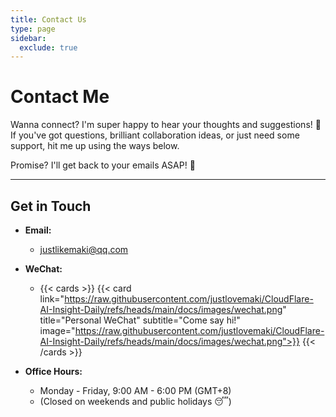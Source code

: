 ```yaml
---
title: Contact Us
type: page
sidebar:
  exclude: true
---
```

# Contact Me

Wanna connect? I'm super happy to hear your thoughts and suggestions! 💬 If you've got questions, brilliant collaboration ideas, or just need some support, hit me up using the ways below.

Promise? I'll get back to your emails ASAP! 🚀

---

## **Get in Touch**

*   **Email:**
    *   [justlikemaki@qq.com](mailto:justlikemaki@qq.com)

*   **WeChat:**
    *   {{< cards >}}
        {{< card link="https://raw.githubusercontent.com/justlovemaki/CloudFlare-AI-Insight-Daily/refs/heads/main/docs/images/wechat.png" title="Personal WeChat" subtitle="Come say hi!" image="https://raw.githubusercontent.com/justlovemaki/CloudFlare-AI-Insight-Daily/refs/heads/main/docs/images/wechat.png">}}
        {{< /cards >}}

*   **Office Hours:**
    *   Monday - Friday, 9:00 AM - 6:00 PM (GMT+8)
    *   (Closed on weekends and public holidays 😴)